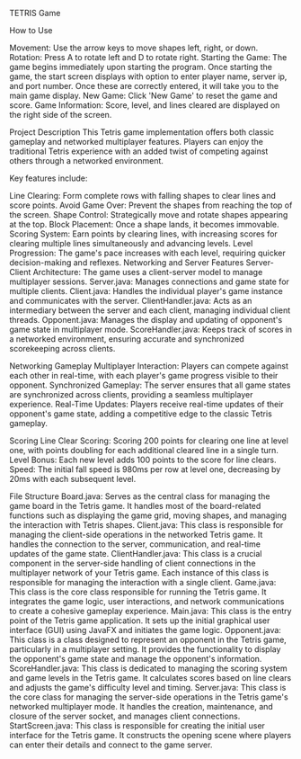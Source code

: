 TETRIS Game


How to Use


Movement: Use the arrow keys to move shapes left, right, or down.
Rotation: Press A to rotate left and D to rotate right.
Starting the Game: The game begins immediately upon starting the program. 
Once starting the game, the start screen displays with option to enter player name, server ip, and port number. 
Once these are correctly entered, it will take you to the main game display.
New Game: Click 'New Game' to reset the game and score.
Game Information: Score, level, and lines cleared are displayed on the right side of the screen.


Project Description
This Tetris game implementation offers both classic gameplay and networked multiplayer features. 
Players can enjoy the traditional Tetris experience with an added twist of competing against others through a networked environment. 

Key features include:

Line Clearing: Form complete rows with falling shapes to clear lines and score points.
Avoid Game Over: Prevent the shapes from reaching the top of the screen.
Shape Control: Strategically move and rotate shapes appearing at the top.
Block Placement: Once a shape lands, it becomes immovable.
Scoring System: Earn points by clearing lines, with increasing scores for clearing multiple lines simultaneously and advancing levels.
Level Progression: The game's pace increases with each level, requiring quicker decision-making and reflexes.
Networking and Server Features
Server-Client Architecture: The game uses a client-server model to manage multiplayer sessions.
Server.java: Manages connections and game state for multiple clients.
Client.java: Handles the individual player's game instance and communicates with the server.
ClientHandler.java: Acts as an intermediary between the server and each client, managing individual client threads.
Opponent.java: Manages the display and updating of opponent's game state in multiplayer mode.
ScoreHandler.java: Keeps track of scores in a networked environment, ensuring accurate and synchronized scorekeeping across clients.


Networking Gameplay
Multiplayer Interaction: Players can compete against each other in real-time, with each player's game progress visible to their opponent.
Synchronized Gameplay: The server ensures that all game states are synchronized across clients, providing a seamless multiplayer experience.
Real-Time Updates: Players receive real-time updates of their opponent's game state, adding a competitive edge to the classic Tetris gameplay.


Scoring
Line Clear Scoring: Scoring 200 points for clearing one line at level one, with points doubling for each additional cleared line in a single turn.
Level Bonus: Each new level adds 100 points to the score for line clears.
Speed: The initial fall speed is 980ms per row at level one, decreasing by 20ms with each subsequent level.


File Structure
Board.java: Serves as the central class for managing the game board in the Tetris game. 
It handles most of the board-related functions such as displaying the game grid, moving shapes, and managing the interaction with Tetris shapes.
Client.java: This class is responsible for managing the client-side operations in the networked Tetris game. 
It handles the connection to the server, communication, and real-time updates of the game state.
ClientHandler.java: This class is a crucial component in the server-side handling of client connections in the multiplayer network of your Tetris game. 
Each instance of this class is responsible for managing the interaction with a single client.
Game.java: This class is the core class responsible for running the Tetris game. 
It integrates the game logic, user interactions, and network communications to create a cohesive gameplay experience.
Main.java: This class is the entry point of the Tetris game application. 
It sets up the initial graphical user interface (GUI) using JavaFX and initiates the game logic.
Opponent.java: This class is a class designed to represent an opponent in the Tetris game, particularly in a multiplayer setting. 
It provides the functionality to display the opponent's game state and manage the opponent's information.
ScoreHandler.java: This class is dedicated to managing the scoring system and game levels in the Tetris game. 
It calculates scores based on line clears and adjusts the game's difficulty level and timing.
Server.java: This class is the core class for managing the server-side operations in the Tetris game's networked multiplayer mode.
It handles the creation, maintenance, and closure of the server socket, and manages client connections.
StartScreen.java: This class is responsible for creating the initial user interface for the Tetris game. 
It constructs the opening scene where players can enter their details and connect to the game server.